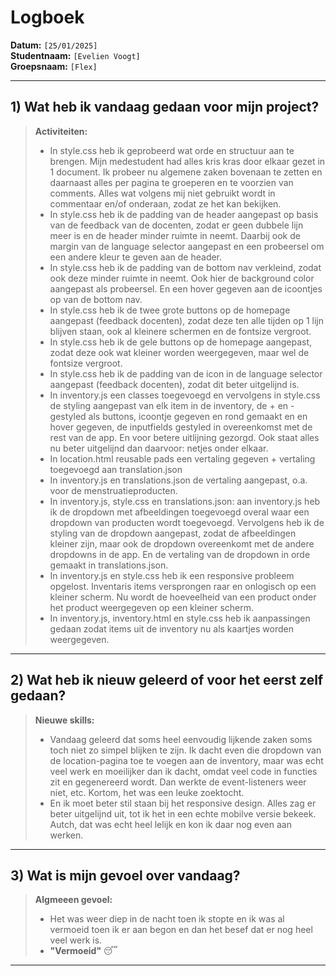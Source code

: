 # Logboek

**Datum:** `[25/01/2025]`  
**Studentnaam:** `[Evelien Voogt]`  
**Groepsnaam:** `[Flex]`

---

## 1) Wat heb ik vandaag gedaan voor mijn project?


> **Activiteiten:**  
> - In style.css heb ik geprobeerd wat orde en structuur aan te brengen. Mijn medestudent had alles kris kras door elkaar gezet in 1 document. Ik probeer nu algemene zaken bovenaan te zetten en daarnaast alles per pagina te groeperen en te voorzien van comments. Alles wat volgens mij niet gebruikt wordt in commentaar en/of onderaan, zodat ze het kan bekijken.
> - In style.css heb ik de padding van de header aangepast op basis van de feedback van de docenten, zodat er geen dubbele lijn meer is en de header minder ruimte in neemt. Daarbij ook de margin van de language selector aangepast en een probeersel om een andere kleur te geven aan de header.
> - In style.css heb ik de padding van de bottom nav verkleind, zodat ook deze minder ruimte in neemt. Ook hier de background color aangepast als probeersel. En een hover gegeven aan de icoontjes op van de bottom nav.
> - In style.css heb ik de twee grote buttons op de homepage aangepast (feedback docenten), zodat deze ten alle tijden op 1 lijn blijven staan, ook al kleinere schermen en de fontsize vergroot.
> - In style.css heb ik de gele buttons op de homepage aangepast, zodat deze ook wat kleiner worden weergegeven, maar wel de fontsize vergroot.
> - In style.css heb ik de padding van de icon in de language selector aangepast (feedback docenten), zodat dit beter uitgelijnd is. 
> - In inventory.js een classes toegevoegd en vervolgens in style.css de styling aangepast van elk item in de inventory, de + en - gestyled als buttons, icoontje gegeven en rond gemaakt en en hover gegeven, de inputfields gestyled in overeenkomst met de rest van de app. En voor betere uitlijning gezorgd. Ook staat alles nu beter uitgelijnd dan daarvoor: netjes onder elkaar.
> - In location.html reusable pads een vertaling gegeven + vertaling toegevoegd aan translation.json
> - In inventory.js en translations.json de vertaling aangepast, o.a. voor de menstruatieproducten.
> - In inventory.js, style.css en translations.json: aan inventory.js heb ik de dropdown met afbeeldingen toegevoegd overal waar een dropdown van producten wordt toegevoegd. Vervolgens heb ik de styling van de dropdown aangepast, zodat de afbeeldingen kleiner zijn, maar ook de dropdown overeenkomt met de andere dropdowns in de app. En de vertaling van de dropdown in orde gemaakt in translations.json.
> - In inventory.js en style.css heb ik een responsive probleem opgelost. Inventaris items versprongen raar en onlogisch op een kleiner scherm. Nu wordt de hoeveelheid van een product onder het product weergegeven op een kleiner scherm.
> - In inventory.js, inventory.html en style.css heb ik aanpassingen gedaan zodat items uit de inventory nu als kaartjes worden weergegeven.


---
## 2) Wat heb ik nieuw geleerd of voor het eerst zelf gedaan?


> **Nieuwe skills:**  
> - Vandaag geleerd dat soms heel eenvoudig lijkende zaken soms toch niet zo simpel blijken te zijn. Ik dacht even die dropdown van de location-pagina toe te voegen aan de inventory, maar was echt veel werk en moeilijker dan ik dacht, omdat veel code in functies zit en gegenereerd wordt. Dan werkte de event-listeners weer niet, etc. Kortom, het was een leuke zoektocht.
> - En ik moet beter stil staan bij het responsive design. Alles zag er beter uitgelijnd uit, tot ik het in een echte mobilve versie bekeek. Autch, dat was echt heel lelijk en kon ik daar nog even aan werken.

---

## 3) Wat is mijn gevoel over vandaag?


> **Algmeeen gevoel:**  
> - Het was weer diep in de nacht toen ik stopte en ik was al vermoeid toen ik er aan begon en dan het besef dat er nog heel veel werk is.
> - **"Vermoeid"** :sleeping:

---



